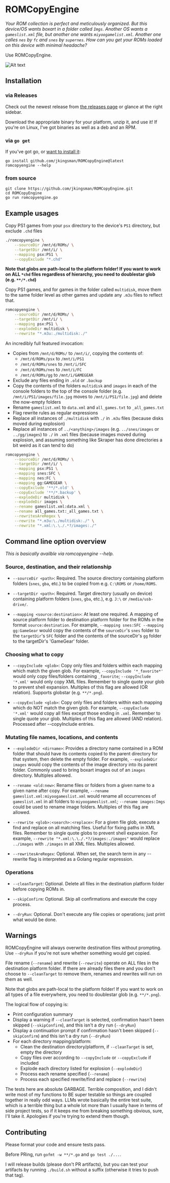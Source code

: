 # ROMCopyEngine

*Your ROM collection is perfect and meticulously organized. But this device/OS wants boxart in a folder called `Imgs`. Another OS wants a `gameslist.xml` file, but another one wants `miyoogamelist.xml`. Another one calles `nes` by `fc` and `snes` by `supernes`. How can you get your ROMs loaded on this device with minimal headache?*

Use ROMCopyEngine.

![Alt text](/screenshot.png?raw=true "ROMCopyEngine in action")


## Installation

### via Releases

Check out the newest release from [the releases page](https://github.com/jkingsman/ROMCopyEngine/releases) or glance at the right sidebar.

Download the appropriate binary for your platform, unzip it, and use it! If you're on Linux, I've got binaries as well as a deb and an RPM.

### via `go get`

If you've got go, or [want to install it](https://go.dev/doc/install):

```
go install github.com/jkingsman/ROMCopyEngine@latest
romcopyengine --help
```

### from source

```
git clone https://github.com/jkingsman/ROMCopyEngine.git
cd ROMCopyEngine
go run romcopyengine.go
```

## Example usages

Copy PS1 games from your `psx` directory to the device's `PS1` directory, but exclude `.chd` files

```bash
./romcopyengine \
    --sourceDir /mnt/d/ROMs/ \
    --targetDir /mnt/i/ \
    --mapping psx:PS1 \
    --copyExclude "*.chd"
```

**Note that globs are path-local to the platform folder! If you want to work on ALL `*chd` files regardless of hierarchy, you need to doublestar glob (e.g. `**/*.chd`)**

Copy PS1 games, and for games in the folder called `multidisk`, move them to the same folder level as other games and update any `.m3u` files to reflect that.

```bash
romcopyengine \
    --sourceDir /mnt/d/ROMs/ \
    --targetDir /mnt/i/ \
    --mapping psx:PS1 \
    --explodeDir multidisk \
    --rewrite "*.m3u:./multidisk:./"
```

An incredibly full featured invocation:

* Copies from `/mnt/d/ROMs/` to `/mnt/i/`, copying the contents of:
    * `/mnt/d/ROMs/psx` to `/mnt/i/PS1`
    * `/mnt/d/ROMs/snes` to `/mnt/i/SFC`
    * `/mnt/d/ROMs/nes` to `/mnt/i/FC`
    * `/mnt/d/ROMs/gg` to `/mnt/i/GAMEGEAR`
* Exclude any files ending in `.old` or `.backup`
* Copy the contents of the folders `multidisk` and `images` in each of the console folders to the top of the console folder (e.g. `/mnt/i/PS1/images/file.jpg` moves to `/mnt/i/PS1/file.jpg`) and delete the now-empty folders
* Rename `gameslist.xml` to `data.xml` and `all_games.txt` to `_all_games.txt`
* Flag rewrite rules as regular expressions
* Replace all instances of `./multidisk` with `./` in `.m3u` files (because disks moved during explosion)
* Replace all instances of `../<anything>/images` (e.g. `../snes/images` or `../gg/images`) to `./` in `.xml` files (because images moved during explosion, and assuming something like Skraper has done directories a bit weird as it can tend to do)


```bash
romcopyengine \
    --sourceDir /mnt/d/ROMs/ \
    --targetDir /mnt/i/ \
    --mapping psx:PS1 \
    --mapping snes:SFC \
    --mapping nes:FC \
    --mapping gg:GAMEGEAR \
    --copyExclude '**/*.old' \
    --copyExclude '**/*.backup' \
    --explodeDir multidisk \
    --explodeDir images \
    --rename gameslist.xml:data.xml \
    --rename all_games.txt:_all_games.txt \
    --rewritesAreRegex \
    --rewrite "*.m3u:\./multidisk:./" \
    --rewrite "*.xml:\.\./.*?/images:./"
```

## Command line option overview

*This is basically availble via romcopyengine --help.*


### Source, destination, and their relationship

* `--sourceDir <path>`: Required. The source directory containing platform folders (`snes`, `gba`, etc.) to be copied from e.g. `C:\ROMS` or `/home/ROMS`.

* `--targetDir <path>`: Required. Target directory (usually on device) containing platform folders (`snes`, `gba`, etc.), e.g. `J:\` or `/media/usb-drive/`.

* `--mapping <source:destination>`: At least one required. A mapping of source platform folder to destination platform folder for the ROMs in the format `source:destination`. For example, `--mapping snes:SFC --mapping gg:GameGear` would copy the contents of the `sourceDir`'s `snes` folder to the `targetDir`'s `SFC` folder and the contents of the sourceDir's `gg` folder to the targetDir's 'GameGear' folder.

### Choosing what to copy

* `--copyInclude <glob>`: Copy only files and folders within each mapping which match the given glob. For example, `--copyInclude '*_favorite*'` would only copy files/folders containing `_favorite`; `--copyInclude '*.xml'` would only copy XML files. Remember to single quote your glob to prevent shell expansion. Multiples of this flag are allowed (OR relation). Supports globstar (e.g. `**/*.png`).

* `--copyExclude <glob>`: Copy only files and folders within each mapping which do NOT match the given glob. For example, `--copyExclude '*.xml'` would copy all files except those ending in `.xml`. Remember to single quote your glob. Multiples of this flag are allowed (AND relation). Processed after --copyInclude entries.

### Mutating file names, locations, and contents

* `--explodeDir <dirname>`: Provides a directory name contained in a ROM folder that should have its contents copied to the parent directory for that system, then delete the empty folder. For example, `--explodeDir images` would copy the contents of the image directory into its parent folder. Commonly used to bring boxart images out of an `images` directory. Multiples allowed.

* `--rename <old:new>`: Rename files or folders from a given name to a given name after copy. For example, `--rename gameslist.xml:miyoogameslist.xml` would rename all occurrences of `gameslist.xml` in all folders to `miyoogameslist.xml`; `--rename images:Imgs` could be used to rename image folders. Multiples of this flag are allowed.

* `--rewrite <glob>:<search>:<replace>`: For a given file glob, execute a find and replace on all matching files. Useful for fixing paths in XML files. Remember to single quote globs to prevent shell expansion. For example, `--rewrite "*.xml:\.\./.*?/images:./images"` would replace `../images` with `./images` in all XML files. Multiples allowed.

* `--rewritesAreRegex`: Optional. When set, the search term in any --rewrite flag is interpreted as a Golang regular expression.


### Operations

* `--cleanTarget`: Optional. Delete all files in the destination platform folder before copying ROMs in.

* `--skipConfirm`: Optional. Skip all confirmations and execute the copy process.

* `--dryRun`: Optional. Don't execute any file copies or operations; just print what would be done.

## Warnings

ROMCopyEngine will always overwrite destination files without prompting. Use `--dryRun` if you're not sure whether something would get copied.

File rename (`--rename`) and rewrite (`--rewrite`) operate on ALL files in the destination platform folder. If there are already files there and you don't choose to `--cleanTarget` to remove them, renames and rewrites will run on them as well.

Note that globs are path-local to the platform folder! If you want to work on all types of a file everywhere, you need to doublestar glob (e.g. `**/*.png`).

The logical flow of copying is:

* Print configuration summary
* Display a warning if `--cleanTarget` is selected, confirmation hasn't been skipped (`--skipConfirm`), and this isn't a dry run (`--dryRun`)
* Display a continuation prompt if confirmation hasn't been skipped (`--skipConfirm`) and this isn't a dry run (`--dryRun`)
* For each directory mapping/platform:
    * Clean the destination directory/platform, if `--cleanTarget` is set, empty the directory
    * Copy files over according to `--copyInclude` or `--copyExclude` if included
    * Explode each directory listed for explosion (`--explodeDir`)
    * Process each rename specified (`--rename`)
    * Process each specified rewrite/find and replace (`--rewrite`)

The tests here are absolute GARBAGE. Terrible composition, and I didn't write most of my functions to BE super testable so things are coupled together in really odd ways. LLMs wrote basically the entire test suite, which is a terrible thing but a whole lot more than I usually have in terms of side project tests, so if it keeps me from breaking something obvious, sure, I'll take it. Apologies if you're trying to extend them though.

## Contributing

Please format your code and ensure tests pass.

Before PRing, run `gofmt -w **/*.go` and `go test ./...`.

I will release builds (please don't PR artifacts), but you can test your artifacts by running `./build.sh` without a suffix (otherwise it tries to push that tag).
